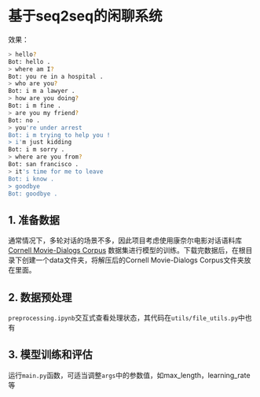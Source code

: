 # 基于seq2seq的闲聊系统

效果：
```bash
> hello?
Bot: hello .
> where am I?
Bot: you re in a hospital .
> who are you?
Bot: i m a lawyer .
> how are you doing?
Bot: i m fine .
> are you my friend?
Bot: no .
> you're under arrest
Bot: i m trying to help you !
> i'm just kidding
Bot: i m sorry .
> where are you from?
Bot: san francisco .
> it's time for me to leave
Bot: i know .
> goodbye
Bot: goodbye .
```

## 1. 准备数据
通常情况下，多轮对话的场景不多，因此项目考虑使用康奈尔电影对话语料库[Cornell Movie-Dialogs Corpus](https://www.cs.cornell.edu/~cristian/Cornell_Movie-Dialogs_Corpus.html) 数据集进行模型的训练。下载完数据后，在根目录下创建一个data文件夹，将解压后的Cornell Movie-Dialogs Corpus文件夹放在里面。

## 2. 数据预处理
`preprocessing.ipynb`交互式查看处理状态，其代码在`utils/file_utils.py`中也有

## 3. 模型训练和评估
运行`main.py`函数，可适当调整`args`中的参数值，如max_length，learning_rate等